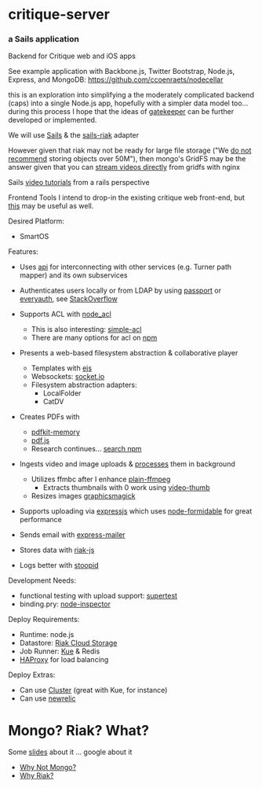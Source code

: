 # critique-server
### a Sails application

Backend for Critique web and iOS apps

See example application with Backbone.js, Twitter Bootstrap, Node.js, Express, and MongoDB: https://github.com/ccoenraets/nodecellar

this is an exploration into simplifying a the moderately complicated backend (caps) into a single Node.js app, hopefully with a simpler data model too... during this process I hope that the ideas of [gatekeeper]() can be further developed or implemented.

We will use [Sails](https://github.com/balderdashy/sails) & the [sails-riak](https://github.com/balderdashy/sails-riak) adapter

However given that riak may not be ready for large file storage ("We [do not recommend](http://stackoverflow.com/questions/10491156/is-riak-recommended-for-storing-and-streaming-large-binary-files) storing objects over 50M"), then mongo's GridFS may be the answer given that you can [stream videos directly](http://stackoverflow.com/questions/4875671/can-you-stream-video-from-gridfs-mongodb-filesystem) from gridfs with nginx

Sails [video tutorials](http://www.youtube.com/watch?v=AcwlZQb-cmQ&list=UUivrZ1-_NRRMHzMINdWjmyA&index=6) from a rails perspective

Frontend Tools
  I intend to drop-in the existing critique web front-end, but [this](https://github.com/balderdashy/mast) may be useful as well.


Desired Platform:
  * SmartOS

Features:
  * Uses [api](https://npmjs.org/package/api) for interconnecting with other services (e.g. Turner path mapper) and its own subservices

  * Authenticates users locally or from LDAP by using [passport](https://github.com/jaredhanson/passport) or [everyauth](https://github.com/bnoguchi/everyauth), see [StackOverflow](http://stackoverflow.com/questions/8370045/authentication-solutions-for-node-js)

  * Supports ACL with [node_acl](https://github.com/optimalbits/node_acl)
    * This is also interesting: [simple-acl](https://npmjs.org/package/simple-acl)
    * There are many options for acl on [npm](https://npmjs.org/search?q=acl)

  * Presents a web-based filesystem abstraction & collaborative player
    * Templates with [ejs](http://robdodson.me/blog/2012/05/31/how-to-use-ejs-in-express/)
    * Websockets: [socket.io](http://socket.io/)
    * Filesystem abstraction adapters:
      * LocalFolder
      * CatDV

  * Creates PDFs with 
    * [pdfkit-memory](https://npmjs.org/package/pdfkit-memory)
    * [pdf.js](https://npmjs.org/package/pdf.js)
    * Research continues... [search npm](https://npmjs.org/search?q=pdf)

  * Ingests video and image uploads & [processes](https://npmjs.org/package/job) them in background
    * Utilizes ffmbc after I enhance [plain-ffmpeg](https://npmjs.org/package/plain-ffmpeg)
      * Extracts thumbnails with 0 work using [video-thumb](https://npmjs.org/package/video-thumb)
    * Resizes images [graphicsmagick](https://npmjs.org/package/graphicsmagick)

  * Supports uploading via [expressjs](http://expressjs.com) which uses [node-formidable](https://github.com/felixge/node-formidable) for great performance

  * Sends email with [express-mailer](https://npmjs.org/package/express-mailer)
  
  * Stores data with [riak-js](https://github.com/mostlyserious/riak-js)
  * Logs better with [stoopid](https://github.com/mikeal/stoopid)

Development Needs:
  * functional testing with upload support: [supertest](https://github.com/visionmedia/supertest)
  * binding.pry: [node-inspector](https://github.com/dannycoates/node-inspector)

Deploy Requirements:
  * Runtime: node.js
  * Datastore: [Riak Cloud Storage](http://basho.com/riak-cloud-storage/)
  * Job Runner: [Kue](https://github.com/learnboost/kue) & Redis
  * [HAProxy](http://haproxy.1wt.eu/) for load balancing

Deploy Extras: 
  * Can use [Cluster](http://learnboost.github.io/cluster/) (great with Kue, for instance)
  * Can use [newrelic](https://github.com/newrelic/node-newrelic/)

# Mongo? Riak? What?
Some [slides](http://java.dzone.com/articles/why-we-migrated-mongodb-riak) about it ... google about it
  * [Why Not Mongo?](http://cl.ly/image/3Z3G3R452U3i)
  * [Why Riak?](http://cl.ly/image/353t0P1H3c2k)
